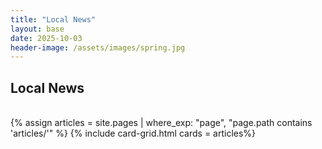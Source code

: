 ```yaml
---
title: "Local News"
layout: base
date: 2025-10-03
header-image: /assets/images/spring.jpg
---
```


## Local News



<br/>
{% assign articles = site.pages | where_exp: "page", "page.path contains 'articles/'" %}
{% include card-grid.html cards = articles%}
<br/>



